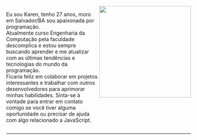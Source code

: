 <section style="display:flex;flex-direction:row;">
<p style="width:60%; align-self:center">
Eu sou Karen, tenho 27 anos, moro em Salvador/BA sou apaixonada por programação. <br>Atualmente curso Engenharia da Computação pela faculdade descomplica e estou sempre buscando aprender e me atualizar com as últimas tendências e tecnologias do mundo da programação.<br> Ficaria feliz em colaborar em projetos interessantes e trabalhar com outros desenvolvedores para aprimorar minhas habilidades. Sinta-se à vontade para entrar em contato comigo se você tiver alguma oportunidade ou precisar de ajuda com algo relacionado a JavaScript.</p> <img src="https://uploaddeimagens.com.br/images/004/308/034/original/avatar.png?1674358618" width='250px' height='auto' style='display:inline-block'>
</section>

<hr>







    







